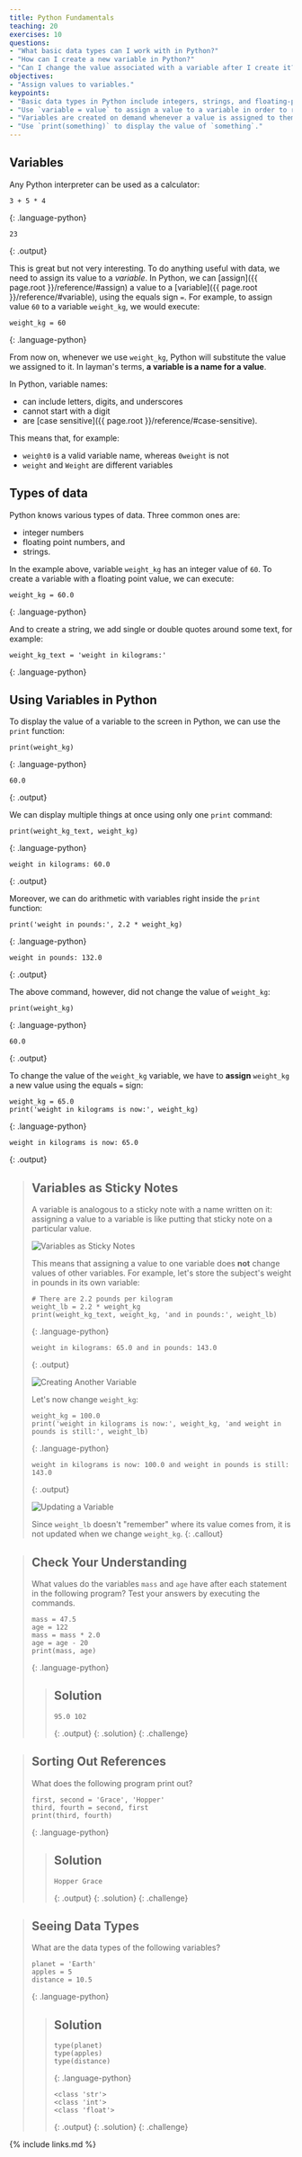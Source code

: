 ```yaml
---
title: Python Fundamentals
teaching: 20
exercises: 10
questions:
- "What basic data types can I work with in Python?"
- "How can I create a new variable in Python?"
- "Can I change the value associated with a variable after I create it?"
objectives:
- "Assign values to variables."
keypoints:
- "Basic data types in Python include integers, strings, and floating-point numbers."
- "Use `variable = value` to assign a value to a variable in order to record it in memory."
- "Variables are created on demand whenever a value is assigned to them."
- "Use `print(something)` to display the value of `something`."
---
```


## Variables

Any Python interpreter can be used as a calculator:
~~~
3 + 5 * 4
~~~
{: .language-python}
~~~
23
~~~
{: .output}

This is great but not very interesting.
To do anything useful with data, we need to assign its value to a _variable_.
In Python, we can [assign]({{ page.root }}/reference/#assign) a value to a
[variable]({{ page.root }}/reference/#variable), using the equals sign `=`.
For example, to assign value `60` to a variable `weight_kg`, we would execute:

~~~
weight_kg = 60
~~~
{: .language-python}

From now on, whenever we use `weight_kg`, Python will substitute the value we assigned to
it. In layman's terms, **a variable is a name for a value**.

In Python, variable names:

 - can include letters, digits, and underscores
 - cannot start with a digit
 - are [case sensitive]({{ page.root }}/reference/#case-sensitive).

This means that, for example:
 - `weight0` is a valid variable name, whereas `0weight` is not
 - `weight` and `Weight` are different variables

## Types of data
Python knows various types of data. Three common ones are:

* integer numbers
* floating point numbers, and
* strings.

In the example above, variable `weight_kg` has an integer value of `60`.
To create a variable with a floating point value, we can execute:

~~~
weight_kg = 60.0
~~~
{: .language-python}

And to create a string, we add single or double quotes around some text, for example:

~~~
weight_kg_text = 'weight in kilograms:'
~~~
{: .language-python}

## Using Variables in Python
To display the value of a variable to the screen in Python, we can use the `print` function:

~~~
print(weight_kg)
~~~
{: .language-python}

~~~
60.0
~~~
{: .output}

We can display multiple things at once using only one `print` command:

~~~
print(weight_kg_text, weight_kg)
~~~
{: .language-python}
~~~
weight in kilograms: 60.0
~~~
{: .output}

Moreover, we can do arithmetic with variables right inside the `print` function:

~~~
print('weight in pounds:', 2.2 * weight_kg)
~~~
{: .language-python}

~~~
weight in pounds: 132.0
~~~
{: .output}

The above command, however, did not change the value of `weight_kg`:
~~~
print(weight_kg)
~~~
{: .language-python}

~~~
60.0
~~~
{: .output}

To change the value of the `weight_kg` variable, we have to
**assign** `weight_kg` a new value using the equals `=` sign:

~~~
weight_kg = 65.0
print('weight in kilograms is now:', weight_kg)
~~~
{: .language-python}

~~~
weight in kilograms is now: 65.0
~~~
{: .output}

> ## Variables as Sticky Notes
>
> A variable is analogous to a sticky note with a name written on it:
> assigning a value to a variable is like putting that sticky note on a particular value.
>
> ![Variables as Sticky Notes](../fig/python-sticky-note-variables-01.svg)
>
> This means that assigning a value to one variable does **not** change
> values of other variables.
> For example, let's store the subject's weight in pounds in its own variable:
>
> ~~~
> # There are 2.2 pounds per kilogram
> weight_lb = 2.2 * weight_kg
> print(weight_kg_text, weight_kg, 'and in pounds:', weight_lb)
> ~~~
> {: .language-python}
>
> ~~~
> weight in kilograms: 65.0 and in pounds: 143.0
> ~~~
> {: .output}
>
> ![Creating Another Variable](../fig/python-sticky-note-variables-02.svg)
>
> Let's now change `weight_kg`:
>
> ~~~
> weight_kg = 100.0
> print('weight in kilograms is now:', weight_kg, 'and weight in pounds is still:', weight_lb)
> ~~~
> {: .language-python}
>
> ~~~
> weight in kilograms is now: 100.0 and weight in pounds is still: 143.0
> ~~~
> {: .output}
>
> ![Updating a Variable](../fig/python-sticky-note-variables-03.svg)
>
> Since `weight_lb` doesn't "remember" where its value comes from,
> it is not updated when we change `weight_kg`.
{: .callout}


> ## Check Your Understanding
>
> What values do the variables `mass` and `age` have after each statement in the following program?
> Test your answers by executing the commands.
>
> ~~~
> mass = 47.5
> age = 122
> mass = mass * 2.0
> age = age - 20
> print(mass, age)
> ~~~
> {: .language-python}
>
> > ## Solution
> > ~~~
> > 95.0 102
> > ~~~
> > {: .output}
> {: .solution}
{: .challenge}

> ## Sorting Out References
>
> What does the following program print out?
>
> ~~~
> first, second = 'Grace', 'Hopper'
> third, fourth = second, first
> print(third, fourth)
> ~~~
> {: .language-python}
>
> > ## Solution
> > ~~~
> > Hopper Grace
> > ~~~
> > {: .output}
> {: .solution}
{: .challenge}

> ## Seeing Data Types
>
> What are the data types of the following variables?
>
> ~~~
> planet = 'Earth'
> apples = 5
> distance = 10.5
> ~~~
> {: .language-python}
>
> > ## Solution
> > ~~~
> > type(planet)
> > type(apples)
> > type(distance)
> > ~~~
> > {: .language-python}
> >
> > ~~~
> > <class 'str'>
> > <class 'int'>
> > <class 'float'>
> > ~~~
> > {: .output}
> {: .solution}
{: .challenge}

{% include links.md %}

